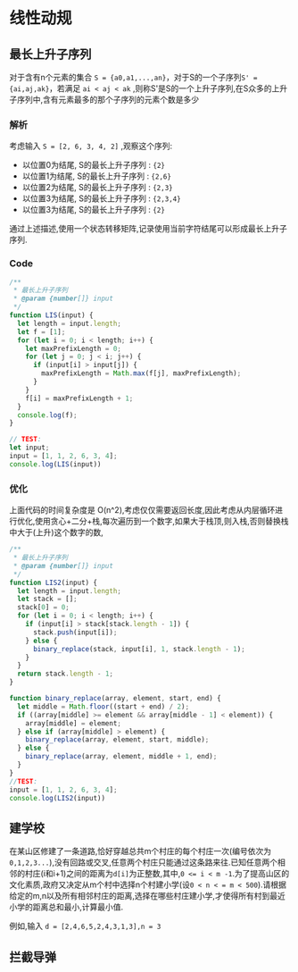 # 线性动规

## 最长上升子序列

对于含有n个元素的集合 `S = {a0,a1,...,an}`，对于S的一个子序列`S' = {ai,aj,ak}`，若满足 `ai < aj < ak` ,则称S'是S的一个上升子序列,在S众多的上升子序列中,含有元素最多的那个子序列的元素个数是多少

### 解析

考虑输入 `S = [2, 6, 3, 4, 2]` ,观察这个序列:

* 以位置0为结尾, S的最长上升子序列 : `{2}`
* 以位置1为结尾, S的最长上升子序列 : `{2,6}`
* 以位置2为结尾, S的最长上升子序列 : `{2,3}`
* 以位置3为结尾, S的最长上升子序列 : `{2,3,4}`
* 以位置3为结尾, S的最长上升子序列 : `{2}`

通过上述描述,使用一个状态转移矩阵,记录使用当前字符结尾可以形成最长上升子序列.

### Code

```javascript
/**
 * 最长上升子序列
 * @param {number[]} input
 */
function LIS(input) {
  let length = input.length;
  let f = [1];
  for (let i = 0; i < length; i++) {
    let maxPrefixLength = 0;
    for (let j = 0; j < i; j++) {
      if (input[i] > input[j]) {
        maxPrefixLength = Math.max(f[j], maxPrefixLength);
      }
    }
    f[i] = maxPrefixLength + 1;
  }
  console.log(f);
}

// TEST:
let input;
input = [1, 1, 2, 6, 3, 4];
console.log(LIS(input))
```

### 优化

上面代码的时间复杂度是 O(n^2),考虑仅仅需要返回长度,因此考虑从内层循环进行优化,使用贪心+二分+栈,每次遍历到一个数字,如果大于栈顶,则入栈,否则替换栈中大于(上升)这个数字的数,

```javascript
/**
 * 最长上升子序列
 * @param {number[]} input
 */
function LIS2(input) {
  let length = input.length;
  let stack = [];
  stack[0] = 0;
  for (let i = 0; i < length; i++) {
    if (input[i] > stack[stack.length - 1]) {
      stack.push(input[i]);
    } else {
      binary_replace(stack, input[i], 1, stack.length - 1);
    }
  }
  return stack.length - 1;
}

function binary_replace(array, element, start, end) {
  let middle = Math.floor((start + end) / 2);
  if ((array[middle] >= element && array[middle - 1] < element)) {
    array[middle] = element;
  } else if (array[middle] > element) {
    binary_replace(array, element, start, middle);
  } else {
    binary_replace(array, element, middle + 1, end);
  }
}
//TEST:
input = [1, 1, 2, 6, 3, 4];
console.log(LIS2(input))
```

## 建学校

在某山区修建了一条道路,恰好穿越总共m个村庄的每个村庄一次(编号依次为 `0,1,2,3...`),没有回路或交叉,任意两个村庄只能通过这条路来往.已知任意两个相邻的村庄(i和i+1)之间的距离为`d[i]`为正整数,其中,`0 <= i < m -1`.为了提高山区的文化素质,政府又决定从m个村中选择n个村建小学(设`0 < n < = m < 500`).请根据给定的m,n以及所有相邻村庄的距离,选择在哪些村庄建小学,才使得所有村到最近小学的距离总和最小,计算最小值.

例如,输入 `d = [2,4,6,5,2,4,3,1,3],n = 3`

## 拦截导弹